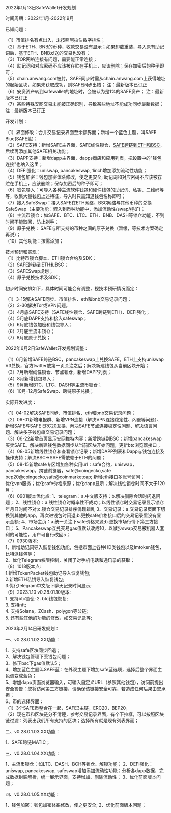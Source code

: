 2022年1月13日SafeWallet开发规划

时间周期：2022年1月-2022年9月

已知问题：  

（1）市值排名有点出入，未按照阿拉伯数字排名；  
（2）基于ETH、BNB的币种，收款交易没有显示；如果卸载重装，导入原有助记词后，基于ETH、BNB发送的交易也没有；  
（3）TOR网络连接有问题，需要能正常连接；  
（4）助记词和对应密码不应该被存贮在手机上，应该删除；保存加密后的种子即可；  
（5）chain.anwang.com被封，SAFE同步时需从chain.anwang.com上获得地址的起始区块，如果未获取成功，则SAFE同步出错；  注：最新版本已订正  
（6）安资资产转到safewallet的地址时，会被认为是1%的SAFE资产；  注：最新版本已订正  
（7）某些特殊安网交易未能被正确识别，导致某些地址不能成功同步最新数据；  注：最新版本已订正  

开发计划：  

（1）界面修改：合并交易记录界面至余额界面；新增一个蓝色主题，叫SAFE Blue(SAFE蓝)；  
（2）SAFE支持：新增SAFE主界面，SAFE线性锁仓，[SAFE跨链到ETH和BSC](https://github.com/SAFE-anwang/SAFE4-doc/blob/main/doc/wsafe.md )，后续再添加其他SAFE相关功能；  
（3）DAPP支持：新增dapp主界面，dapps商店和应用列表，把设置中的"钱包连接"也纳入这里；   
（4）DEFI强化：uniswap, pancakeswap, 1inch增加添加流动性功能；  
（5）钱包加密：钱包加密体系修改，使之更安全; 助记词和对应密码不应该被存贮在手机上，应该删除；保存加密后的种子即可；  
（6）钱包导入：可导入各种主流软件钱包和硬件钱包的助记词、私钥、二维码等等，收集大量钱包上述特征，导入时只需知道钱包名称即可；  
（7）接入SafeSwap：接入SAFE在ETH网络、BSC网络与其他币种的兑换SafeSwap（主要功能：嵌入到币种功能中，添加流动性/swap/挖矿)；  
（8）主流币锁仓：如SAFE、BTC、LTC、ETH、BNB、DASH等锁仓功能，不到时间不能取回，防止剁手；  
（9）原子兑换： SAFE与所支持的币种之间的原子兑换（暂缓，等技术方案确定再说）；  
（10）其他功能：按需添加；  

技术预研和实现：  
（1）比特币锁仓脚本、ETH锁仓合约及SDK；  
（2）SAFE跨链到ETH和BSC；  
（3）SAFESwap规划；  
（4）原子兑换技术及SDK；  

初步时间安排如下，具体时间可能会有调整，视技术预研情况而定：

（1）3-15解决SAFE同步、市值排名、eth和bnb交易记录问题；  
（2）3-30解决Tor或VPN问题。  
（3）4月底SAFE支持（SAFE线性锁仓，SAFE跨链到ETH）、DEFI强化；  
（4）5月底DAPP支持和接入safeswap；  
（5）6月底钱包加密和钱包导入；  
（6）7月底主流币锁仓；  
（7）8月底原子兑换；  

2022年6月2日SafeWallet开发规划调整：  

（1）6月新增SAFE跨链BSC，pancakeswap上兑换SAFE，ETH上支持uniswap V3兑换，官方twitter放第一页关注之后；解决新建钱包从当前区块开始；  
（2）7月新增线性锁仓、节点锁仓，新增DAPP列表；  
（4）8月新增钱包导入；  
（5）9月新增BTC、LTC、DASH等主流币锁仓；  
（6）10月-12月SafeSwap、跨链原子兑换；  

实际开发进度：  

（1）04-02解决SAFE同步、市值排名、eth和bnb交易记录问题；  
（2）06-01新增电报群、新增VPN连接（解决VPN连接稳定性、闪退等问题）、新增SAFE与SAFE ERC20互换、解决SAFE节点连接稳定性问题、解决语言问题、解决多子钱包串交易记录问题；  
（3）06-22新增首页显示安网推特内容；新增跨链到BSC；新增pancakeswap买卖SAFE。解决新建钱包数据同步从当前区块开始问题，更新btc浏览器接口；  
（4）08-05新增线性锁仓和查看锁仓记录；新增DAPP列表和Dapp与钱包连接及操作支持；解决BSC->SAFE需依赖于ETH的问题；  
（5）08-15新增safe专区增加各种实用url：safe合约，uniswap，pancakeswap，跨链浏览器，safe@coingecko,safe bep20@coingecko,safe@coinmarketcap; 新增eth接口多账号访问；   
    优化vpn服务；优化safe价格来源；优化dapp显示；解决线性锁仓时间不大于120月；   
（6）0901版本优化点:
    1、telegram：a.中文版支持；b.解决删除会话时闪退问题；
    2、线性锁仓：a.线性锁仓时概率性不成功；b.线性锁仓时交易记录显示锁仓年月日时间不对;c.锁仓交易记录排序偶现错乱
    3、交易记录：a.交易记录页面下切换到其他的app，再次进钱包时闪退;b.更换safe价格接口后的交易记录里没有显示金额;
    4、市场主页：a.统一关注下safe价格来源;b.更换市场行情下第三方接口；
    5、Pancakeswap互兑交易gas值默认改成10，以减少swap交易被机器人套利的可能性，用户可自行改回5；  
（7）0930版本:  
    1、新增助记词导入恢复钱包功能，包括市面上各种HD类钱包以及Imtoken钱包、比特派钱包等；  
    2、优化Telegram权限控制，关闭了对手机电话和通讯录的获取；  
（8）1018版本点:  
    1.新增TokenPacket钱包助记导入恢复钱包;  
    2.新增ETH私钥导入恢复钱包;  
    3.优化telegram中文版下聊天记录时间显示;  
 （9）2023.1.10 v0.28.01.10版本:  
    1. 支持btc锁仓; 
    2. btc钱包恢复;   
    3. 支持nft;  
    4. 支持Solana，ZCash、polygon等公链;  
    5. 还有些其他的功能的修改，如交易记录等; 
    
   2023年2月14日研发规划：   
   
一、v0.28.0.1.02.XX功能： 

1、支持safe区块同步回退；  
2、解决钱包管理下丢钱包问题；  
3、修正bsc下gas值默认5；  
4、增加蓝色主题叫SAFE蓝：在外观主题下增加safe蓝选项，选择后整个界面主色调变成蓝色；  
5、增加dapp页面浏览器输入，可输入自定义URL（参照其他钱包），访问前提出安全警告：您将访问第三方链接，请确保该链接安全可靠，若造成任何后果由您承担；  
6、币的选择界面：  
（1）3个SAFE币整合在一起，SAFE3主链，ERC20，BEP20，  
（2）现在币和区块链分不清楚，参考交易记录界面，有个下拉框，可以按照区块链过滤：列表出我们所有支持的区块；选择所有就是现有列表界面；  

二、v0.28.0.1.03.XX功能：  

1、SAFE跨链MATIC；  

三、v0.28.0.1.04.XX功能：  

1、主流币锁仓：如LTC、DASH、BCH等锁仓、解锁功能；
2、DEFI强化：uniswap, pancakeswap, safeswap增加添加流动性功能；分析各dapp数据，完成数据封装解析，统一展示界面，支持增加、删除流动性；
3、优化前面版本问题；

四、v0.28.0.1.05.XX功能：

1、钱包加密：钱包加密体系修改，使之更安全;
2、优化前面版本问题；
